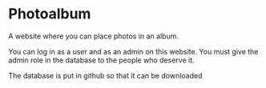 # Photoalbum

A website where you can place photos in an album.

You can log in as a user and as an admin on this website.
You must give the admin role in the database to the people who deserve it.

The database is put in github so that it can be downloaded

